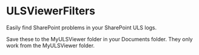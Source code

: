 # ULSViewerFilters

Easily find SharePoint problems in your SharePoint ULS logs.

Save these to the MyULSViewer folder in your Documents folder. They only work from the MyULSViewer folder.
